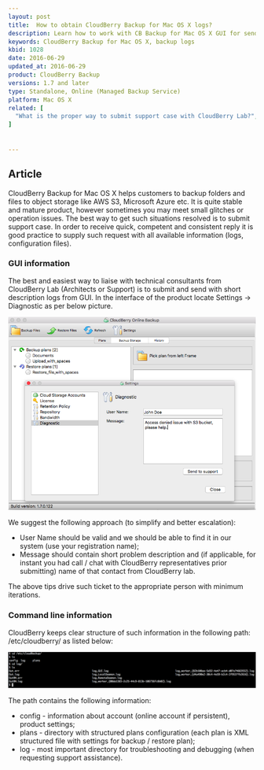 ```yaml
---
layout: post
title:  How to obtain CloudBerry Backup for Mac OS X logs?
description: Learn how to work with CB Backup for Mac OS X GUI for sending logs to support or obtain them using CLI.
keywords: CloudBerry Backup for Mac OS X, backup logs
kbid: 1028
date: 2016-06-29
updated_at: 2016-06-29
product: CloudBerry Backup
versions: 1.7 and later
type: Standalone, Online (Managed Backup Service)
platform: Mac OS X
related: [
  "What is the proper way to submit support case with CloudBerry Lab?",
]


---
```

## Article

CloudBerry Backup for Mac OS X helps customers to backup folders and files to object storage like AWS S3, Microsoft Azure etc. It is quite stable and mature product, however sometimes you may meet small glitches or operation issues. The best way to get such situations resolved is to submit support case. In order to receive quick, competent and consistent reply it is good practice to supply such request with all available information (logs, configuration files).

### GUI information

The best and easiest way to liaise with technical consultants from CloudBerry Lab (Architects or Support) is to submit and send with short description logs from GUI. In the interface of the product locate Settings &rarr; Diagnostic as per below picture.

![ CloudBerry Backup for Mac OS X logs from GUI](/images/cloudberrylab_mac_gui_submit_logs.png)

We suggest the following approach (to simplify and better escalation):

*  User Name should be valid and we should be able to find it in our system (use your registration name);
*  Message should contain short problem description and (if applicable, for instant you had call / chat with CloudBerry representatives prior submitting) name of that contact from CloudBerry lab.

The above tips drive such ticket to the appropriate person with minimum iterations.

### Command line information

CloudBerry keeps clear structure of such information in the following path: /etc/cloudberry/ as listed below:

![ CloudBerry Backup for Mac OS X (CLI with logs, configuration output)](/images/cloudberry_mac_cli_software_structure.png)

The path contains the following information:

*  config - information about account (online account if persistent), product settings;
*  plans - directory with structured plans configuration (each plan is XML structured file with settings for backup / restore plan);
*  log - most important directory for troubleshooting and debugging (when requesting support assistance).
